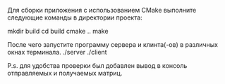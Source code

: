 Для сборки приложения с использованием CMake выполните следующие команды в директории проекта:

mkdir build
cd build
cmake ..
make

После чего запустите программу сервера и клинта(-ов) в различных окнах терминала.
./server
./client

P.s. для удобства проверки был добавлен вывод в консоль отправляемых и получаемых матриц.
